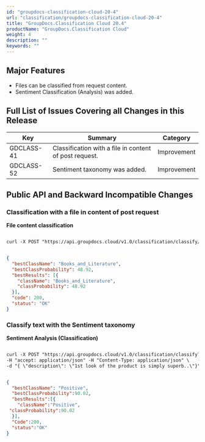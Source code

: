 ```yaml
---
id: "groupdocs-classification-cloud-20-4"
url: "classification/groupdocs-classification-cloud-20-4"
title: "GroupDocs.Classification Cloud 20.4"
productName: "GroupDocs.Classification Cloud"
weight: 4
description: ""
keywords: ""
---
```


## Major Features ##

* Files can be classified from request content.
* Sentiment Classification (Analysis) was added.

## Full List of Issues Covering all Changes in this Release ##

|Key|Summary|Category
|---|---|---
|GDCLASS-41|Classification with a file in content of post request.|Improvement
|GDCLASS-52|Sentiment taxonomy was added.|Improvement

## Public API and Backward Incompatible Changes ##

### Classification with a file in content of post request ###

**File content classification**

```html 

curl -X POST "https://api.groupdocs.cloud/v1.0/classification/classify/file" -F data#@File.docx -H "Authorization: Bearer [AccessToken]"

 ```

```json 

{
  "bestClassName": "Books_and_Literature",
  "bestClassProbability": 48.92,
  "bestResults": [{
    "className": "Books_and_Literature",
    "classProbability": 48.92
  }],
  "code": 200,
  "status": "OK"
}

 ```


### Classify text with the Sentiment taxonomy ###


**Sentiment Analysis (Classification)**

```html 

curl -X POST "https://api.groupdocs.cloud/v1.0/classification/classify?BestClassesCount#1&Taxonomy#sentiment" \
-H "accept: application/json" -H "Content-Type: application/json" \
-d "{ \"description\": \"1st look of the product is simply superb..\"}" -H "Authorization: Bearer [Access_token]"

 ```

```json 

{
  "bestClassName": "Positive",
  "bestClassProbability":90.02,
  "bestResults":[{
    "className":"Positive",
 "classProbability":90.02
  }],
  "Code":200,
  "status":"OK"
}

 ```